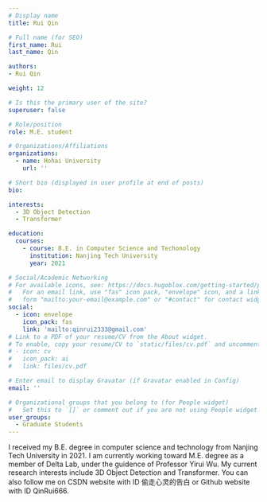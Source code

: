 ```yaml
---
# Display name
title: Rui Qin

# Full name (for SEO)
first_name: Rui
last_name: Qin

authors:
- Rui Qin

weight: 12

# Is this the primary user of the site?
superuser: false

# Role/position
role: M.E. student

# Organizations/Affiliations
organizations:
  - name: Hohai University
    url: ''

# Short bio (displayed in user profile at end of posts)
bio: 

interests:
  - 3D Object Detection
  - Transformer

education:
  courses:
    - course: B.E. in Computer Science and Techonology
      institution: Nanjing Tech University
      year: 2021

# Social/Academic Networking
# For available icons, see: https://docs.hugoblox.com/getting-started/page-builder/#icons
#   For an email link, use "fas" icon pack, "envelope" icon, and a link in the
#   form "mailto:your-email@example.com" or "#contact" for contact widget.
social:
  - icon: envelope
    icon_pack: fas
    link: 'mailto:qinrui2333@gmail.com'
# Link to a PDF of your resume/CV from the About widget.
# To enable, copy your resume/CV to `static/files/cv.pdf` and uncomment the lines below.
# - icon: cv
#   icon_pack: ai
#   link: files/cv.pdf

# Enter email to display Gravatar (if Gravatar enabled in Config)
email: ''

# Organizational groups that you belong to (for People widget)
#   Set this to `[]` or comment out if you are not using People widget.
user_groups:
  - Graduate Students
---
```


I received my B.E. degree in computer science and technology from Nanjing Tech University in 2021. I am currently working toward M.E. degree as a member of Delta Lab, under the guidence of Professor Yirui Wu. My current research interests include 3D Object Detection and Transformer.
You can also follow me on CSDN website with ID 偷走心灵的告白 or Github website with ID QinRui666.